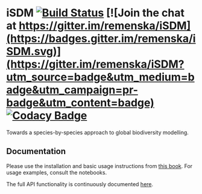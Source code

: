 # iSDM [![Build Status](https://travis-ci.org/remenska/iSDM.svg?branch=climate)](https://travis-ci.org/remenska/iSDM) [![Join the chat at https://gitter.im/remenska/iSDM](https://badges.gitter.im/remenska/iSDM.svg)](https://gitter.im/remenska/iSDM?utm_source=badge&utm_medium=badge&utm_campaign=pr-badge&utm_content=badge) [![Codacy Badge](https://api.codacy.com/project/badge/Grade/71384d16ad254eef82c9900003c96fbe)](https://www.codacy.com/app/remenska/iSDM?utm_source=github.com&amp;utm_medium=referral&amp;utm_content=remenska/iSDM&amp;utm_campaign=Badge_Grade)

Towards a species-by-species approach to global biodiversity modelling.

Documentation
--------------------------
Please use the installation and basic usage instructions from [this book](https://www.gitbook.com/book/remenska/isdm/details).
For usage examples, consult the notebooks.

The full API functionality is continuously documented [here](http://remenska.github.io/iSDM).
